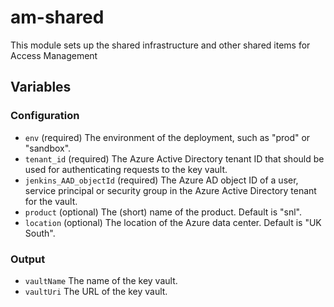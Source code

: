 # am-shared

This module sets up the shared infrastructure and other shared items for Access Management

## Variables

### Configuration

- `env` (required) The environment of the deployment, such as "prod" or "sandbox".
- `tenant_id` (required) The Azure Active Directory tenant ID that should be used for authenticating requests to the key vault.
- `jenkins_AAD_objectId` (required) The Azure AD object ID of a user, service principal or security group in the Azure Active Directory tenant for the vault.
- `product` (optional) The (short) name of the product. Default is "snl".
- `location` (optional) The location of the Azure data center. Default is "UK South".

### Output

- `vaultName` The name of the key vault.
- `vaultUri` The URL of the key vault.